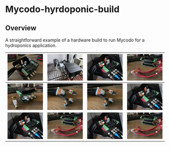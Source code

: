 # Mycodo-hyrdoponic-build
## Overview
A straightforward example of a hardware build to run Mycodo for a hydroponics application.

| ![1](image/IMG_5570.jpg) |  ![2](image/IMG_5677.jpg) | ![5](image/IMG_5571.jpg) | ![6](image/IMG_5567.jpg) |
| --- | --- | --- | --- |
| ![3](image/IMG_5566.jpg) | ![4](image/IMG_5568.jpg) | ![7](image/IMG_5568.jpg) | ![8](image/IMG_5571.jpg) |
| ![5](image/IMG_5571.jpg) | ![6](image/IMG_5567.jpg) | ![5](image/IMG_5571.jpg) | ![6](image/IMG_5567.jpg) |
